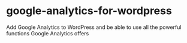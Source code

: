 google-analytics-for-wordpress
==============================

Add Google Analytics to WordPress and be able to use all the powerful functions Google Analytics offers
